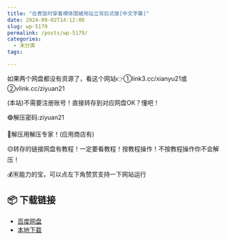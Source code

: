 ```yaml
---
title: "在煮饭时穿着裸体围裙用站立背后式做[中文字幕]"
date: 2024-09-02T14:12:00
slug: wp-5179
permalink: /posts/wp-5179/
categories:
  - 未分类
tags:

---
```


如果两个网盘都没有资源了，看这个网站👉①link3.cc/xianyu21或②vlink.cc/ziyuan21

(本站)不需要注册账号！直接转存到对应网盘OK？懂吧！

🟢解压密码:ziyuan21

🔵解压用解压专家！(应用商店有)

🟡转存的链接网盘有教程！一定要看教程！按教程操作！不按教程操作你不会解压！

💰🈶能力的宝，可以点左下角赞赏支持一下网站运行

## 📦 下载链接
- [百度网盘](https://blziyuan21.com/pay-download/5179?key=dc6ddd954a&down_id=0)
- [本地下载](https://blziyuan21.com/pay-download/5179?key=dc6ddd954a&down_id=1)

